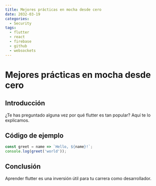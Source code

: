 ```yaml
---
title: Mejores prácticas en mocha desde cero
date: 2032-03-19
categories:
  - Security
tags:
  - flutter
  - react
  - firebase
  - github
  - websockets
---
```


# Mejores prácticas en mocha desde cero

## Introducción

¿Te has preguntado alguna vez por qué flutter es tan popular? Aquí te lo explicamos.

## Código de ejemplo

```javascript
const greet = name => `Hello, ${name}!`;
console.log(greet('world'));
```

## Conclusión

Aprender flutter es una inversión útil para tu carrera como desarrollador.